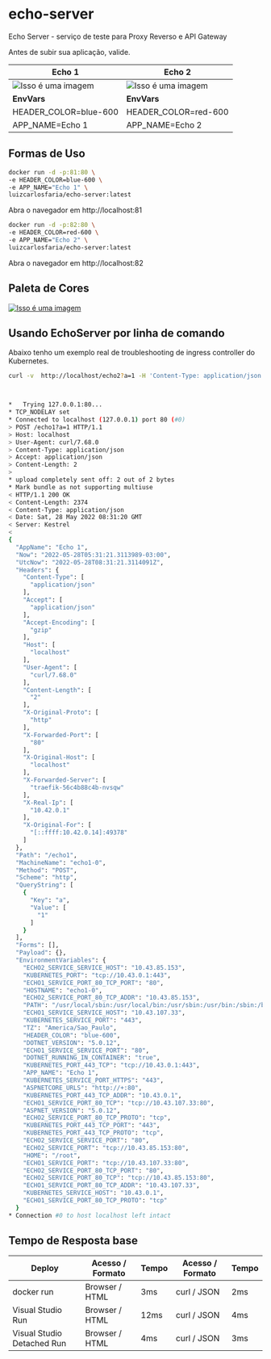 # echo-server
Echo Server - serviço de teste para Proxy Reverso e API Gateway

Antes de subir sua aplicação, valide.


| Echo 1  | Echo 2 |
| ------------- | ------------- |
| ![Isso é uma imagem](https://raw.githubusercontent.com/luizcarlosfaria/echo-server/master/docs/assets/Echo-Server1.png)  | ![Isso é uma imagem](https://raw.githubusercontent.com/luizcarlosfaria/echo-server/master/docs/assets/Echo-Server2.png) |
| **EnvVars**  | **EnvVars**  |
| HEADER_COLOR=blue-600  | HEADER_COLOR=red-600  |
| APP_NAME=Echo 1  |  APP_NAME=Echo 2 |


## Formas de Uso

```sh
docker run -d -p:81:80 \
-e HEADER_COLOR=blue-600 \
-e APP_NAME="Echo 1" \
luizcarlosfaria/echo-server:latest
```
Abra o navegador em http://localhost:81

```sh
docker run -d -p:82:80 \
-e HEADER_COLOR=red-600 \
-e APP_NAME="Echo 2" \
luizcarlosfaria/echo-server:latest
```
Abra o navegador em http://localhost:82




## Paleta de Cores

[![Isso é uma imagem](https://raw.githubusercontent.com/luizcarlosfaria/echo-server/master/docs/assets/Customizing-Colors-Tailwind-CSS.png)](https://tailwindcss.com/docs/customizing-colors)

## Usando EchoServer por linha de comando

Abaixo tenho um exemplo real de troubleshooting de ingress controller do Kubernetes.

```sh
curl -v  http://localhost/echo2?a=1 -H 'Content-Type: application/json' -H 'Accept: application/json' -d '{}'



*   Trying 127.0.0.1:80...
* TCP_NODELAY set
* Connected to localhost (127.0.0.1) port 80 (#0)
> POST /echo1?a=1 HTTP/1.1
> Host: localhost
> User-Agent: curl/7.68.0
> Content-Type: application/json
> Accept: application/json
> Content-Length: 2
>
* upload completely sent off: 2 out of 2 bytes
* Mark bundle as not supporting multiuse
< HTTP/1.1 200 OK
< Content-Length: 2374
< Content-Type: application/json
< Date: Sat, 28 May 2022 08:31:20 GMT
< Server: Kestrel
<
{
  "AppName": "Echo 1",
  "Now": "2022-05-28T05:31:21.3113989-03:00",
  "UtcNow": "2022-05-28T08:31:21.3114091Z",
  "Headers": {
    "Content-Type": [
      "application/json"
    ],
    "Accept": [
      "application/json"
    ],
    "Accept-Encoding": [
      "gzip"
    ],
    "Host": [
      "localhost"
    ],
    "User-Agent": [
      "curl/7.68.0"
    ],
    "Content-Length": [
      "2"
    ],
    "X-Original-Proto": [
      "http"
    ],
    "X-Forwarded-Port": [
      "80"
    ],
    "X-Original-Host": [
      "localhost"
    ],
    "X-Forwarded-Server": [
      "traefik-56c4b88c4b-nvsqw"
    ],
    "X-Real-Ip": [
      "10.42.0.1"
    ],
    "X-Original-For": [
      "[::ffff:10.42.0.14]:49378"
    ]
  },
  "Path": "/echo1",
  "MachineName": "echo1-0",
  "Method": "POST",
  "Scheme": "http",
  "QueryString": [
    {
      "Key": "a",
      "Value": [
        "1"
      ]
    }
  ],
  "Forms": [],
  "Payload": {},
  "EnvironmentVariables": {
    "ECHO2_SERVICE_SERVICE_HOST": "10.43.85.153",
    "KUBERNETES_PORT": "tcp://10.43.0.1:443",
    "ECHO1_SERVICE_PORT_80_TCP_PORT": "80",
    "HOSTNAME": "echo1-0",
    "ECHO2_SERVICE_PORT_80_TCP_ADDR": "10.43.85.153",
    "PATH": "/usr/local/sbin:/usr/local/bin:/usr/sbin:/usr/bin:/sbin:/bin",
    "ECHO1_SERVICE_SERVICE_HOST": "10.43.107.33",
    "KUBERNETES_SERVICE_PORT": "443",
    "TZ": "America/Sao_Paulo",
    "HEADER_COLOR": "blue-600",
    "DOTNET_VERSION": "5.0.12",
    "ECHO1_SERVICE_SERVICE_PORT": "80",
    "DOTNET_RUNNING_IN_CONTAINER": "true",
    "KUBERNETES_PORT_443_TCP": "tcp://10.43.0.1:443",
    "APP_NAME": "Echo 1",
    "KUBERNETES_SERVICE_PORT_HTTPS": "443",
    "ASPNETCORE_URLS": "http://+:80",
    "KUBERNETES_PORT_443_TCP_ADDR": "10.43.0.1",
    "ECHO1_SERVICE_PORT_80_TCP": "tcp://10.43.107.33:80",
    "ASPNET_VERSION": "5.0.12",
    "ECHO2_SERVICE_PORT_80_TCP_PROTO": "tcp",
    "KUBERNETES_PORT_443_TCP_PORT": "443",
    "KUBERNETES_PORT_443_TCP_PROTO": "tcp",
    "ECHO2_SERVICE_SERVICE_PORT": "80",
    "ECHO2_SERVICE_PORT": "tcp://10.43.85.153:80",
    "HOME": "/root",
    "ECHO1_SERVICE_PORT": "tcp://10.43.107.33:80",
    "ECHO2_SERVICE_PORT_80_TCP_PORT": "80",
    "ECHO2_SERVICE_PORT_80_TCP": "tcp://10.43.85.153:80",
    "ECHO1_SERVICE_PORT_80_TCP_ADDR": "10.43.107.33",
    "KUBERNETES_SERVICE_HOST": "10.43.0.1",
    "ECHO1_SERVICE_PORT_80_TCP_PROTO": "tcp"
  }
* Connection #0 to host localhost left intact

```

## Tempo de Resposta base

| Deploy 						| Acesso / Formato 		| Tempo 		| Acesso / Formato		| Tempo |
|-------------------------------|-----------------------|---------------|-----------------------|-------|
| docker run 					| Browser / HTML 		| 3ms 			| curl / JSON			| 2ms   |
| Visual Studio Run 			| Browser / HTML 		| 12ms 			| curl / JSON  			| 4ms   |
| Visual Studio Detached Run 	| Browser / HTML 		| 4ms 			| curl / JSON  			| 3ms   |

